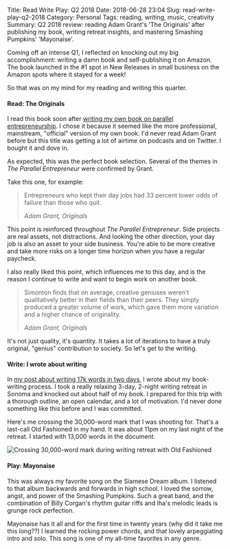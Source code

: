 Title: Read Write Play: Q2 2018
Date: 2018-06-28 23:04
Slug: read-write-play-q2-2018
Category: Personal
Tags: reading, writing, music, creativity
Summary: Q2 2018 review: reading Adam Grant's 'The Originals' after publishing my book, writing retreat insights, and mastering Smashing Pumpkins' 'Mayonaise'.

Coming off an intense Q1, I reflected on knocking out my big accomplishment: writing a damn book and self-publishing it on Amazon. The book launched in the #1 spot in New Releases in small business on the Amazon spots where it stayed for a week! 

So that was on my mind for my reading and writing this quarter.

#### Read: The Originals

I read this book soon after [writing my own book on parallel entrepreneurship](https://rbucks.com/the-parallel-entrepreneur/). I chose it because it seemed like the more professional, mainstream, "official" version of my own book. I'd never read Adam Grant before but this title was getting a lot of airtime on podcasts and on Twitter. I bought it and dove in. 

As expected, this was the perfect book selection. Several of the themes in *The Parallel Entrepreneur* were confirmed by Grant. 

Take this one, for example:

> Entrepreneurs who kept their day jobs had 33 percent lower odds of failure than those who quit.
> 
> <cite>Adam Grant, *Originals*</cite>

This point is reinforced throughout *The Parallel Entrepreneur*. Side projects are real assets, not distractions. And looking the other direction, your day job is also an asset to your side business. You're able to be more creative and take more risks on a longer time horizon when you have a regular paycheck.

I also really liked this point, which influences me to this day, and is the reason I continue to write and want to begin work on another book.

> Simonton finds that on average, creative geniuses weren’t qualitatively better in their fields than their peers. They simply produced a greater volume of work, which gave them more variation and a higher chance of originality.
> 
> <cite>Adam Grant, *Originals*</cite>

It's not just quality, it's quantity. It takes a lot of iterations to have a truly original, "genius" contribution to society. So let's get to the writing.

#### Write: I wrote about writing

In [my post about writing 17k words in two days]({filename}how-i-wrote-17k-words-in-just-two-days.md), I wrote about my book-writing process. I took a really relaxing 3-day, 2-night writing retreat in Sonoma and knocked out about half of my book. I prepared for this trip with a thorough outline, an open calendar, and a lot of motivation. I'd never done something like this before and I was committed.

Here's me crossing the 30,000-word mark that I was shooting for. That's a last-call Old Fashioned in my hand. It was about 11pm on my last night of the retreat. I started with 13,000 words in the document. 

![Crossing 30,000-word mark during writing retreat with Old Fashioned]({static}/images/f1b51-1r6kq9ymy8_kogwoh68ompg.jpeg)

#### Play: Mayonaise

This was always my favorite song on the Siamese Dream album. I listened to that album backwards and forwards in high school. I loved the sorrow, angst, and power of the Smashing Pumpkins. Such a great band, and the combination of Billy Corgan's rhythm guitar riffs and Iha's melodic leads is grunge rock perfection. 

Mayonaise has it all and for the first time in twenty years (why did it take me this long??) I learned the rocking power chords, and that lovely arpeggiating intro and solo. This song is one of my all-time favorites in any genre.
